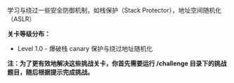 学习与绕过一些安全防御机制，如栈保护（Stack Protector），地址空间随机化（ASLR）


**关卡等级分布：**
- Level 1.0 - 爆破栈 canary 保护与绕过地址随机化


**注：为了更有效地解决这些挑战关卡，你首先需要运行 /challenge 目录下的挑战题目，随后根据提示完成挑战。**

